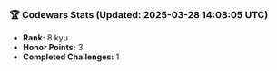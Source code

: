 ### 🏆 Codewars Stats (Updated: 2025-03-28 14:08:05 UTC)

- **Rank:** 8 kyu
- **Honor Points:** 3
- **Completed Challenges:** 1
